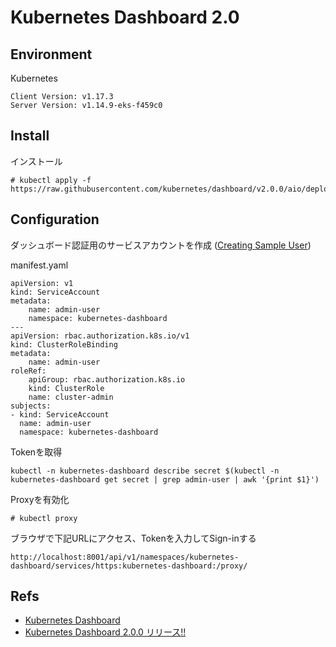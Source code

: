# Kubernetes Dashboard 2.0

## Environment

Kubernetes
```
Client Version: v1.17.3
Server Version: v1.14.9-eks-f459c0
```

## Install

インストール
```
# kubectl apply -f https://raw.githubusercontent.com/kubernetes/dashboard/v2.0.0/aio/deploy/recommended.yaml
```

## Configuration

ダッシュボード認証用のサービスアカウントを作成 ([Creating Sample User](https://github.com/kubernetes/dashboard/blob/master/docs/user/access-control/creating-sample-user.md))

manifest.yaml
```
apiVersion: v1
kind: ServiceAccount
metadata:
    name: admin-user
    namespace: kubernetes-dashboard
---
apiVersion: rbac.authorization.k8s.io/v1
kind: ClusterRoleBinding
metadata:
    name: admin-user
roleRef:
    apiGroup: rbac.authorization.k8s.io
    kind: ClusterRole
    name: cluster-admin
subjects:
- kind: ServiceAccount
  name: admin-user
  namespace: kubernetes-dashboard
```

Tokenを取得
```
kubectl -n kubernetes-dashboard describe secret $(kubectl -n kubernetes-dashboard get secret | grep admin-user | awk '{print $1}')
```

Proxyを有効化
```
# kubectl proxy
```

ブラウザで下記URLにアクセス、Tokenを入力してSign-inする
```
http://localhost:8001/api/v1/namespaces/kubernetes-dashboard/services/https:kubernetes-dashboard:/proxy/
```

## Refs

- [Kubernetes Dashboard](https://github.com/kubernetes/dashboard)
- [Kubernetes Dashboard 2.0.0 リリース!!](https://shu-mutou.github.io/slideshow.html?md=/slides/kd200ja.md&title=Kubernetes-Dashboard-2.0.0-released&theme=https://shu-mutou.github.io/revealjs-custom-jp.css#/)
